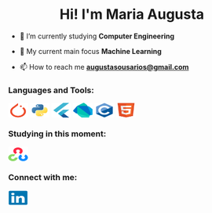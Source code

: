 <h1 align="center">Hi! I'm Maria Augusta</h1>

- 🌱 I’m currently studying **Computer Engineering**

- 🔭 My current main focus **Machine Learning**

- 📫 How to reach me **augustasousarios@gmail.com**


<h3 align="left">Languages and Tools:</h3>
<p align="left"> 
  
  <img align="center" alt="Pytorch" height="30" width="40" src="https://github.com/devicons/devicon/blob/master/icons/pytorch/pytorch-original.svg">
  <img align="center" alt="Python" height="30" width="40" src="https://raw.githubusercontent.com/devicons/devicon/master/icons/python/python-original.svg">
  <img align="center" alt="Flutter" height="30" width="40" src="https://github.com/devicons/devicon/blob/master/icons/flutter/flutter-original.svg">
  <img align="center" alt="Dart" height="30" width="40" src="https://github.com/devicons/devicon/blob/master/icons/dart/dart-original.svg">
  <img align="center" alt="C" height="30" width="40" src="https://github.com/devicons/devicon/blob/master/icons/c/c-original.svg">
  <img align="center" alt="Html" height="30" width="40" src="https://github.com/devicons/devicon/blob/master/icons/html5/html5-original.svg">
</p>

<p><img align="left" src="" alt="" /></p>


### Studying in this moment:
<div>
   <img align="center" alt="OpenCV" height="30" width="40" src="https://github.com/devicons/devicon/blob/master/icons/opencv/opencv-original.svg">
</div>

<h3 align="left">Connect with me:</h3>
<p align="left">
<a href="https://www.linkedin.com/in/augusta-sousa/" target="_blank"><img height="30" width="40" src="https://github.com/devicons/devicon/blob/master/icons/linkedin/linkedin-original.svg" target="_blank"></a> 
</p>
